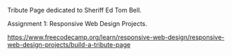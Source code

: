 Tribute Page dedicated to Sheriff Ed Tom Bell.

Assignment 1: Responsive Web Design Projects.

https://www.freecodecamp.org/learn/responsive-web-design/responsive-web-design-projects/build-a-tribute-page
